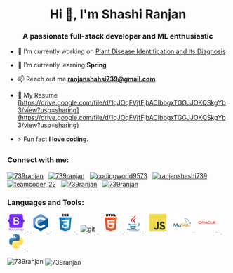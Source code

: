 <h1 align="center">Hi 👋, I'm Shashi Ranjan</h1>
<h3 align="center">A passionate full-stack developer and ML enthusiastic</h3>


- 🔭 I’m currently working on [Plant Disease Identification and Its Diagnosis](https://github.com/739ranjan/Plant-Disease-Identification-And-Diagnosis)

- 🌱 I’m currently learning **Spring**

- 📫 Reach out me **ranjanshahsi739@gmail.com**

- 📄 My Resume [https://drive.google.com/file/d/1qJOqFVjfFjbACIbbgxTGGJJOKQSkgYb3/view?usp=sharing](https://drive.google.com/file/d/1qJOqFVjfFjbACIbbgxTGGJJOKQSkgYb3/view?usp=sharing)

- ⚡ Fun fact **I love coding.**

<h3 align="left">Connect with me:</h3>
<p align="left">
<a href="https://twitter.com/739ranjan" target="blank"><img align="center" src="https://raw.githubusercontent.com/rahuldkjain/github-profile-readme-generator/master/src/images/icons/Social/twitter.svg" alt="739ranjan" height="30" width="40" /></a>&nbsp;&nbsp;
<a href="https://linkedin.com/in/739ranjan" target="blank"><img align="center" src="https://raw.githubusercontent.com/rahuldkjain/github-profile-readme-generator/master/src/images/icons/Social/linked-in-alt.svg" alt="739ranjan" height="30" width="40" /></a>&nbsp;&nbsp;
<a href="https://www.youtube.com/c/codingworld9573" target="blank"><img align="center" src="https://raw.githubusercontent.com/rahuldkjain/github-profile-readme-generator/master/src/images/icons/Social/youtube.svg" alt="codingworld9573" height="30" width="40" /></a>&nbsp;&nbsp;
<a href="https://www.hackerrank.com/ranjanshashi739" target="blank"><img align="center" src="https://raw.githubusercontent.com/rahuldkjain/github-profile-readme-generator/master/src/images/icons/Social/hackerrank.svg" alt="ranjanshashi739" height="30" width="40" /></a>&nbsp;&nbsp;
<a href="https://codeforces.com/profile/teamcoder_22" target="blank"><img align="center" src="https://raw.githubusercontent.com/rahuldkjain/github-profile-readme-generator/master/src/images/icons/Social/codeforces.svg" alt="teamcoder_22" height="30" width="40" /></a>&nbsp;&nbsp;
<a href="https://www.leetcode.com/739ranjan" target="blank"><img align="center" src="https://raw.githubusercontent.com/rahuldkjain/github-profile-readme-generator/master/src/images/icons/Social/leet-code.svg" alt="739ranjan" height="30" width="40" /></a>&nbsp;&nbsp;
<a href="https://auth.geeksforgeeks.org/user/739ranjan" target="blank"><img align="center" src="https://raw.githubusercontent.com/rahuldkjain/github-profile-readme-generator/master/src/images/icons/Social/geeks-for-geeks.svg" alt="739ranjan" height="30" width="40" /></a>&nbsp;&nbsp;
</p>

<h3 align="left">Languages and Tools:</h3>
<p align="left"> <a href="https://getbootstrap.com" target="_blank" rel="noreferrer"> <img src="https://raw.githubusercontent.com/devicons/devicon/master/icons/bootstrap/bootstrap-plain-wordmark.svg" alt="bootstrap" width="40" height="40"/> </a> &nbsp;&nbsp;<a href="https://www.cprogramming.com/" target="_blank" rel="noreferrer"> <img src="https://raw.githubusercontent.com/devicons/devicon/master/icons/c/c-original.svg" alt="c" width="40" height="40"/> </a>&nbsp;&nbsp; <a href="https://www.w3schools.com/css/" target="_blank" rel="noreferrer"> <img src="https://raw.githubusercontent.com/devicons/devicon/master/icons/css3/css3-original-wordmark.svg" alt="css3" width="40" height="40"/> </a>&nbsp;&nbsp; <a href="https://git-scm.com/" target="_blank" rel="noreferrer"> <img src="https://www.vectorlogo.zone/logos/git-scm/git-scm-icon.svg" alt="git" width="40" height="40"/> </a>&nbsp;&nbsp; <a href="https://www.w3.org/html/" target="_blank" rel="noreferrer"> <img src="https://raw.githubusercontent.com/devicons/devicon/master/icons/html5/html5-original-wordmark.svg" alt="html5" width="40" height="40"/>&nbsp;&nbsp; </a> <a href="https://www.java.com" target="_blank" rel="noreferrer"> <img src="https://raw.githubusercontent.com/devicons/devicon/master/icons/java/java-original.svg" alt="java" width="40" height="40"/> </a>&nbsp;&nbsp; <a href="https://developer.mozilla.org/en-US/docs/Web/JavaScript" target="_blank" rel="noreferrer"> <img src="https://raw.githubusercontent.com/devicons/devicon/master/icons/javascript/javascript-original.svg" alt="javascript" width="40" height="40"/> </a>&nbsp;&nbsp; <a href="https://www.mysql.com/" target="_blank" rel="noreferrer"> <img src="https://raw.githubusercontent.com/devicons/devicon/master/icons/mysql/mysql-original-wordmark.svg" alt="mysql" width="40" height="40"/> &nbsp;&nbsp;</a> <a href="https://www.oracle.com/" target="_blank" rel="noreferrer"> <img src="https://raw.githubusercontent.com/devicons/devicon/master/icons/oracle/oracle-original.svg" alt="oracle" width="40" height="40"/> &nbsp;&nbsp;</a> <a href="https://www.python.org" target="_blank" rel="noreferrer"> <img src="https://raw.githubusercontent.com/devicons/devicon/master/icons/python/python-original.svg" alt="python" width="40" height="40"/> </a> &nbsp;&nbsp;</p>

<p><img align="left" src="https://github-readme-stats.vercel.app/api/top-langs?username=739ranjan&show_icons=true&locale=en&layout=compact" alt="739ranjan" /></p>

<p>&nbsp;<img align="center" src="https://github-readme-stats.vercel.app/api?username=739ranjan&show_icons=true&locale=en" alt="739ranjan" /></p>
